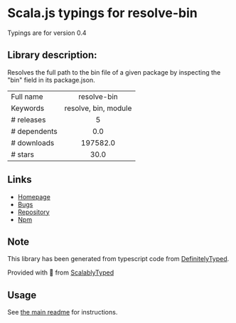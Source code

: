 
# Scala.js typings for resolve-bin

Typings are for version 0.4

## Library description:
Resolves the full path to the bin file of a given package by inspecting the "bin" field in its package.json.

|                    |                 |
| ------------------ | :-------------: |
| Full name          | resolve-bin |
| Keywords           | resolve, bin, module |
| # releases         | 5 |
| # dependents       | 0.0 |
| # downloads        | 197582.0 |
| # stars            | 30.0 |

## Links
- [Homepage](https://github.com/thlorenz/resolve-bin)
- [Bugs](https://github.com/thlorenz/resolve-bin/issues)
- [Repository](https://github.com/thlorenz/resolve-bin)
- [Npm](https://www.npmjs.com/package/resolve-bin)
    


## Note
This library has been generated from typescript code from [DefinitelyTyped](https://definitelytyped.org).

Provided with :purple_heart: from [ScalablyTyped](https://github.com/oyvindberg/ScalablyTyped)

## Usage
See [the main readme](../../readme.md) for instructions.


